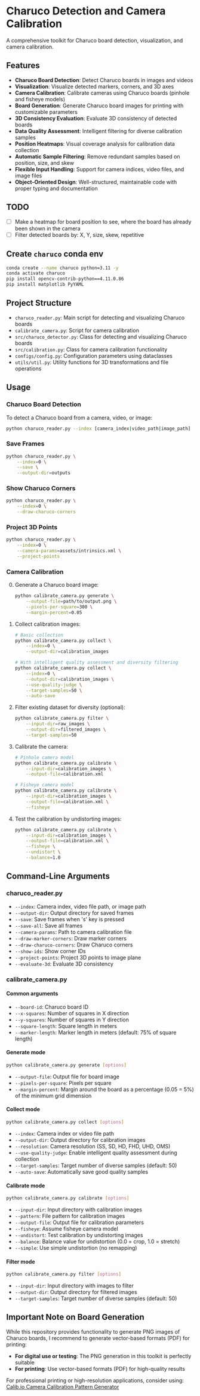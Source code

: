 # Charuco Detection and Camera Calibration

A comprehensive toolkit for Charuco board detection, visualization, and camera calibration.

## Features

- **Charuco Board Detection**: Detect Charuco boards in images and videos
- **Visualization**: Visualize detected markers, corners, and 3D axes
- **Camera Calibration**: Calibrate cameras using Charuco boards (pinhole and fisheye models)
- **Board Generation**: Generate Charuco board images for printing with customizable parameters
- **3D Consistency Evaluation**: Evaluate 3D consistency of detected boards
- **Data Quality Assessment**: Intelligent filtering for diverse calibration samples
- **Position Heatmaps**: Visual coverage analysis for calibration data collection
- **Automatic Sample Filtering**: Remove redundant samples based on position, size, and skew
- **Flexible Input Handling**: Support for camera indices, video files, and image files
- **Object-Oriented Design**: Well-structured, maintainable code with proper typing and documentation

## TODO

- [ ] Make a heatmap for board position to see, where the board has already been shown in the camera
- [ ] Filter detected boards by: X, Y, size, skew, repetitive

## Create `charuco` conda env

```bash
conda create --name charuco python=3.11 -y
conda activate charuco
pip install opencv-contrib-python==4.11.0.86
pip install matplotlib PyYAML
```

## Project Structure

- `charuco_reader.py`: Main script for detecting and visualizing Charuco boards
- `calibrate_camera.py`: Script for camera calibration
- `src/charuco_detector.py`: Class for detecting and visualizing Charuco boards
- `src/calibration.py`: Class for camera calibration functionality
- `configs/config.py`: Configuration parameters using dataclasses
- `utils/util.py`: Utility functions for 3D transformations and file operations

## Usage

### Charuco Board Detection

To detect a Charuco board from a camera, video, or image:

```bash
python charuco_reader.py --index [camera_index|video_path|image_path]
```

### Save Frames

```bash
python charuco_reader.py \
    --index=0 \
    --save \
    --output-dir=outputs
```

### Show Charuco Corners

```bash
python charuco_reader.py \
    --index=0 \
    --draw-charuco-corners
```

### Project 3D Points

```bash
python charuco_reader.py \
    --index=0 \
    --camera-params=assets/intrinsics.xml \
    --project-points
```

### Camera Calibration

0. Generate a Charuco board image:

    ```bash
    python calibrate_camera.py generate \
        --output-file=path/to/output.png \
        --pixels-per-square=300 \
        --margin-percent=0.05
    ```

1. Collect calibration images:

    ```bash
    # Basic collection
    python calibrate_camera.py collect \
        --index=0 \
        --output-dir=calibration_images

    # With intelligent quality assessment and diversity filtering
    python calibrate_camera.py collect \
        --index=0 \
        --output-dir=calibration_images \
        --use-quality-judge \
        --target-samples=50 \
        --auto-save
    ```

2. Filter existing dataset for diversity (optional):

    ```bash
    python calibrate_camera.py filter \
        --input-dir=raw_images \
        --output-dir=filtered_images \
        --target-samples=50
    ```

3. Calibrate the camera:

    ```bash
    # Pinhole camera model
    python calibrate_camera.py calibrate \
        --input-dir=calibration_images \
        --output-file=calibration.xml

    # Fisheye camera model
    python calibrate_camera.py calibrate \
        --input-dir=calibration_images \
        --output-file=calibration.xml \
        --fisheye
    ```

4. Test the calibration by undistorting images:

    ```bash
    python calibrate_camera.py calibrate \
        --input-dir=calibration_images \
        --output-file=calibration.xml \
        --fisheye \
        --undistort \
        --balance=1.0
    ```

## Command-Line Arguments

### charuco_reader.py

- `--index`: Camera index, video file path, or image path
- `--output-dir`: Output directory for saved frames
- `--save`: Save frames when 's' key is pressed
- `--save-all`: Save all frames
- `--camera-params`: Path to camera calibration file
- `--draw-marker-corners`: Draw marker corners
- `--draw-charuco-corners`: Draw Charuco corners
- `--show-ids`: Show corner IDs
- `--project-points`: Project 3D points to image plane
- `--evaluate-3d`: Evaluate 3D consistency

### calibrate_camera.py

#### Common arguments

- `--board-id`: Charuco board ID
- `--x-squares`: Number of squares in X direction
- `--y-squares`: Number of squares in Y direction
- `--square-length`: Square length in meters
- `--marker-length`: Marker length in meters (default: 75% of square length)

#### Generate mode

```bash
python calibrate_camera.py generate [options]
```

- `--output-file`: Output file for board image
- `--pixels-per-square`: Pixels per square
- `--margin-percent`: Margin around the board as a percentage (0.05 = 5%) of the minimum grid dimension

#### Collect mode

```bash
python calibrate_camera.py collect [options]
```

- `--index`: Camera index or video file path
- `--output-dir`: Output directory for calibration images
- `--resolution`: Camera resolution (SS, SD, HD, FHD, UHD, OMS)
- `--use-quality-judge`: Enable intelligent quality assessment during collection
- `--target-samples`: Target number of diverse samples (default: 50)
- `--auto-save`: Automatically save good quality samples

#### Calibrate mode

```bash
python calibrate_camera.py calibrate [options]
```

- `--input-dir`: Input directory with calibration images
- `--pattern`: File pattern for calibration images
- `--output-file`: Output file for calibration parameters
- `--fisheye`: Assume fisheye camera model
- `--undistort`: Test calibration by undistorting images
- `--balance`: Balance value for undistortion (0.0 = crop, 1.0 = stretch)
- `--simple`: Use simple undistortion (no remapping)

#### Filter mode

```bash
python calibrate_camera.py filter [options]
```

- `--input-dir`: Input directory with images to filter
- `--output-dir`: Output directory for filtered images
- `--target-samples`: Target number of diverse samples (default: 50)

## Important Note on Board Generation

While this repository provides functionality to generate PNG images of Charuco boards, I recommend to generate vector-based formats (PDF) for printing:

- **For digital use or testing**: The PNG generation in this toolkit is perfectly suitable
- **For printing**: Use vector-based formats (PDF) for high-quality results

For professional printing or high-resolution applications, consider using:
[Calib.io Camera Calibration Pattern Generator](https://calib.io/pages/camera-calibration-pattern-generator)
